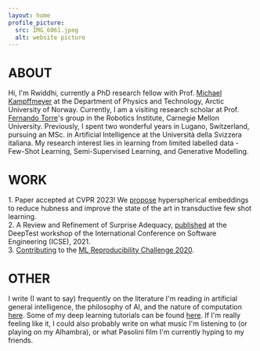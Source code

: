 ```yaml
---
layout: home
profile_picture:
  src: IMG_6061.jpeg
  alt: website picture
---
```


<h1 style="font-size:25px;">ABOUT</h1>
<p>
Hi, I'm Rwiddhi, currently a PhD research fellow with Prof. <a href="https://sites.google.com/view/michaelkampffmeyer"> Michael Kampffmeyer</a> at the Department of Physics and Technology, Arctic University of Norway. Currently, I am a visiting research scholar at Prof. <a href="http://www.cs.cmu.edu/~ftorre/">Fernando Torre</a>'s group in the Robotics Institute, Carnegie Mellon University. Previously, I spent two wonderful years in Lugano, Switzerland, pursuing an MSc. in Artificial Intelligence at the Università della Svizzera italiana. My research interest lies in learning from limited labelled data - Few-Shot Learning, Semi-Supervised Learning, and Generative Modelling. 

<h1 style="font-size:25px;">WORK</h1>
<p>
1. Paper accepted at CVPR 2023! We <a href="https://arxiv.org/pdf/2303.09352"> propose</a> hyperspherical embeddings to reduce hubness and improve the state of the art in transductive few shot learning. 
<br>
2. A Review and Refinement of Surprise Adequacy, <a href="https://conf.researchr.org/home/deeptest-2021#event-overview">published</a> at the DeepTest workshop of the International Conference on Software Engineering (ICSE), 2021. 
<br>
3. <a href="https://arxiv.org/abs/2105.06724">Contributing</a> to the <a href="https://paperswithcode.com/rc2020">ML Reproducibility Challenge 2020</a>.
</p>

<h1 style="font-size:25px;">OTHER</h1>
<p>
I write (I want to say) frequently on the literature I'm reading in artificial general intelligence, the philosophy of AI, and the nature of computation <a href = "https://rwchakra.substack.com/?utm_source=discover_search">here</a>. Some of my deep learning tutorials can be found <a href = "https://medium.com/me/stories/public">here</a>. If I'm really feeling like it, I could also probably write on what music I'm listening to (or playing on my Alhambra), or what Pasolini film I'm currently hyping to my friends.
</p>

